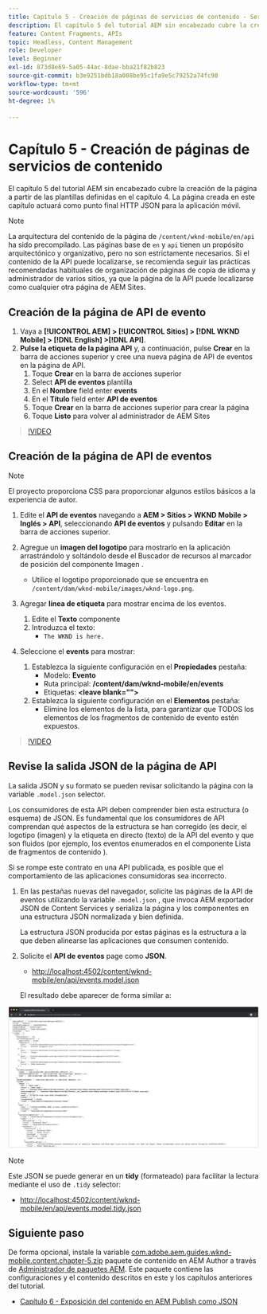 ```yaml
---
title: Capítulo 5 - Creación de páginas de servicios de contenido - Servicios de contenido
description: El capítulo 5 del tutorial AEM sin encabezado cubre la creación de páginas a partir de las plantillas definidas en el capítulo 4. Estas páginas actuarán como puntos finales HTTP JSON.
feature: Content Fragments, APIs
topic: Headless, Content Management
role: Developer
level: Beginner
exl-id: 873d8e69-5a05-44ac-8dae-bba21f82b823
source-git-commit: b3e9251bdb18a008be95c1fa9e5c79252a74fc98
workflow-type: tm+mt
source-wordcount: '596'
ht-degree: 1%

---
```


# Capítulo 5 - Creación de páginas de servicios de contenido

El capítulo 5 del tutorial AEM sin encabezado cubre la creación de la página a partir de las plantillas definidas en el capítulo 4. La página creada en este capítulo actuará como punto final HTTP JSON para la aplicación móvil.

>[!NOTE]
>
> La arquitectura del contenido de la página de `/content/wknd-mobile/en/api` ha sido precompilado. Las páginas base de `en` y `api` tienen un propósito arquitectónico y organizativo, pero no son estrictamente necesarios. Si el contenido de la API puede localizarse, se recomienda seguir las prácticas recomendadas habituales de organización de páginas de copia de idioma y administrador de varios sitios, ya que la página de la API puede localizarse como cualquier otra página de AEM Sites.

## Creación de la página de API de evento

1. Vaya a **[!UICONTROL AEM] > [!UICONTROL Sitios] > [!DNL WKND Mobile] > [!DNL English] >[!DNL API]**.
1. **Pulse la etiqueta de la página API** y, a continuación, pulse **Crear** en la barra de acciones superior y cree una nueva página de API de eventos en la página de API.
   1. Toque **Crear** en la barra de acciones superior
   1. Select **API de eventos** plantilla
   1. En el **Nombre** field enter **events**
   1. En el **Título** field enter **API de eventos**
   1. Toque **Crear** en la barra de acciones superior para crear la página
   1. Toque **Listo** para volver al administrador de AEM Sites

>[!VIDEO](https://video.tv.adobe.com/v/28340?quality=12&learn=on)

## Creación de la página de API de eventos

>[!NOTE]
>
> El proyecto proporciona CSS para proporcionar algunos estilos básicos a la experiencia de autor.

1. Edite el **API de eventos** navegando a **AEM > Sitios > WKND Mobile > Inglés > API**, seleccionando **API de eventos** y pulsando **Editar** en la barra de acciones superior.
1. Agregue un **imagen del logotipo** para mostrarlo en la aplicación arrastrándolo y soltándolo desde el Buscador de recursos al marcador de posición del componente Imagen .
   * Utilice el logotipo proporcionado que se encuentra en `/content/dam/wknd-mobile/images/wknd-logo.png`.

1. Agregar **línea de etiqueta** para mostrar encima de los eventos.
   1. Edite el **Texto** componente
   1. Introduzca el texto:
      * `The WKND is here.`

1. Seleccione el **events** para mostrar:
   1. Establezca la siguiente configuración en el **Propiedades** pestaña:
      * Modelo: **Evento**
      * Ruta principal: **/content/dam/wknd-mobile/en/events**
      * Etiquetas: **&lt;leave blank=&quot;&quot;>**
   1. Establezca la siguiente configuración en el **Elementos** pestaña:
      * Elimine los elementos de la lista, para garantizar que TODOS los elementos de los fragmentos de contenido de evento estén expuestos.

>[!VIDEO](https://video.tv.adobe.com/v/28339?quality=12&learn=on)

## Revise la salida JSON de la página de API

La salida JSON y su formato se pueden revisar solicitando la página con la variable `.model.json` selector.

Los consumidores de esta API deben comprender bien esta estructura (o esquema) de JSON. Es fundamental que los consumidores de API comprendan qué aspectos de la estructura se han corregido (es decir, el logotipo (imagen) y la etiqueta en directo (texto) de la API del evento y que son fluidos (por ejemplo, los eventos enumerados en el componente Lista de fragmentos de contenido ).

Si se rompe este contrato en una API publicada, es posible que el comportamiento de las aplicaciones consumidoras sea incorrecto.

1. En las pestañas nuevas del navegador, solicite las páginas de la API de eventos utilizando la variable `.model.json` , que invoca AEM exportador JSON de Content Services y serializa la página y los componentes en una estructura JSON normalizada y bien definida.

   La estructura JSON producida por estas páginas es la estructura a la que deben alinearse las aplicaciones que consumen contenido.

1. Solicite el **API de eventos** page como **JSON**.

   * [http://localhost:4502/content/wknd-mobile/en/api/events.model.json](http://localhost:4502/content/wknd-mobile/en/api/events.model.tidy.json)

   El resultado debe aparecer de forma similar a:

![Salida JSON de los servicios de contenido de AEM](assets/chapter-5/json-output.png)

>[!NOTE]
>
> Este JSON se puede generar en un **tidy** (formateado) para facilitar la lectura mediante el uso de `.tidy` selector:
> * [http://localhost:4502/content/wknd-mobile/en/api/events.model.tidy.json](http://localhost:4502/content/wknd-mobile/en/api/events.model.tidy.json)


## Siguiente paso

De forma opcional, instale la variable [com.adobe.aem.guides.wknd-mobile.content.chapter-5.zip](https://github.com/adobe/aem-guides-wknd-mobile/releases/latest) paquete de contenido en AEM Author a través de [Administrador de paquetes AEM](http://localhost:4502/crx/packmgr/index.jsp). Este paquete contiene las configuraciones y el contenido descritos en este y los capítulos anteriores del tutorial.

* [Capítulo 6 - Exposición del contenido en AEM Publish como JSON](./chapter-6.md)
